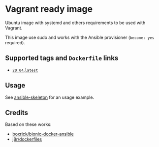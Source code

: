 Vagrant ready image
===================

Ubuntu image with systemd and others requirements to be used with Vagrant.

This image use sudo and works with the Ansible provisioner (`become: yes` required).

Supported tags and `Dockerfile` links
-------------------------------------

* [`20.04`,`latest`](https://github.com/langouste/docker-vagrant-ready/blob/master/Dockerfile)

Usage
-----

See [ansible-skeleton](https://github.com/langouste/ansible-skeleton) for an usage example.

Credits
-------

Based on these works: 

- [boxrick/bionic-docker-ansible](https://github.com/boxrick/bionic-docker-ansible)
- [j8r/dockerfiles](https://github.com/j8r/dockerfiles/tree/master/systemd)
